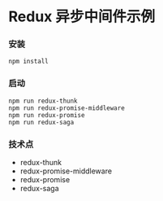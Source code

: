 Redux 异步中间件示例
===

### 安装
    npm install

### 启动
    npm run redux-thunk
    npm run redux-promise-middleware
    npm run redux-promise
    npm run redux-saga
    

### 技术点
*   redux-thunk
*   redux-promise-middleware
*   redux-promise
*   redux-saga